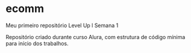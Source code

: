 # ecomm

 Meu primeiro repositório Level Up l Semana 1

 Repositório criado durante curso Alura, com estrutura de código mínima para início dos trabalhos.
